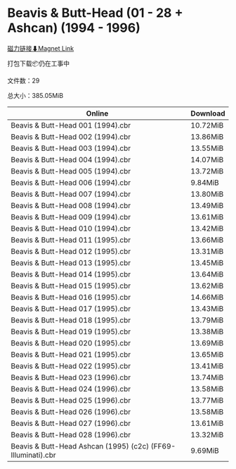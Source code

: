 # Beavis & Butt-Head (01 - 28 + Ashcan) (1994 - 1996)

[磁力链接⬇Magnet Link](magnet:?xt=urn:btih:3a6dc54c81a0d77e7237263d5a5ecf16076a72e9&dn=Beavis%20%26%20Butt-Head%20%2801%20-%2028%20%2B%20Ashcan%29%20%281994%20-%201996%29)

打包下载📦仍在工事中

文件数：29

总大小：385.05MiB

Online | Download
--- | ---
Beavis & Butt-Head 001 (1994).cbr | 10.72MiB
Beavis & Butt-Head 002 (1994).cbr | 13.86MiB
Beavis & Butt-Head 003 (1994).cbr | 13.55MiB
Beavis & Butt-Head 004 (1994).cbr | 14.07MiB
Beavis & Butt-Head 005 (1994).cbr | 13.72MiB
Beavis & Butt-Head 006 (1994).cbr | 9.84MiB
Beavis & Butt-Head 007 (1994).cbr | 13.80MiB
Beavis & Butt-Head 008 (1994).cbr | 13.49MiB
Beavis & Butt-Head 009 (1994).cbr | 13.61MiB
Beavis & Butt-Head 010 (1994).cbr | 13.42MiB
Beavis & Butt-Head 011 (1995).cbr | 13.66MiB
Beavis & Butt-Head 012 (1995).cbr | 13.31MiB
Beavis & Butt-Head 013 (1995).cbr | 13.45MiB
Beavis & Butt-Head 014 (1995).cbr | 13.64MiB
Beavis & Butt-Head 015 (1995).cbr | 13.62MiB
Beavis & Butt-Head 016 (1995).cbr | 14.66MiB
Beavis & Butt-Head 017 (1995).cbr | 13.43MiB
Beavis & Butt-Head 018 (1995).cbr | 13.79MiB
Beavis & Butt-Head 019 (1995).cbr | 13.38MiB
Beavis & Butt-Head 020 (1995).cbr | 13.69MiB
Beavis & Butt-Head 021 (1995).cbr | 13.65MiB
Beavis & Butt-Head 022 (1995).cbr | 13.41MiB
Beavis & Butt-Head 023 (1996).cbr | 13.74MiB
Beavis & Butt-Head 024 (1996).cbr | 13.58MiB
Beavis & Butt-Head 025 (1996).cbr | 13.77MiB
Beavis & Butt-Head 026 (1996).cbr | 13.58MiB
Beavis & Butt-Head 027 (1996).cbr | 13.61MiB
Beavis & Butt-Head 028 (1996).cbr | 13.32MiB
Beavis & Butt-Head Ashcan (1995) (c2c) (FF69-Illuminati).cbr | 9.69MiB